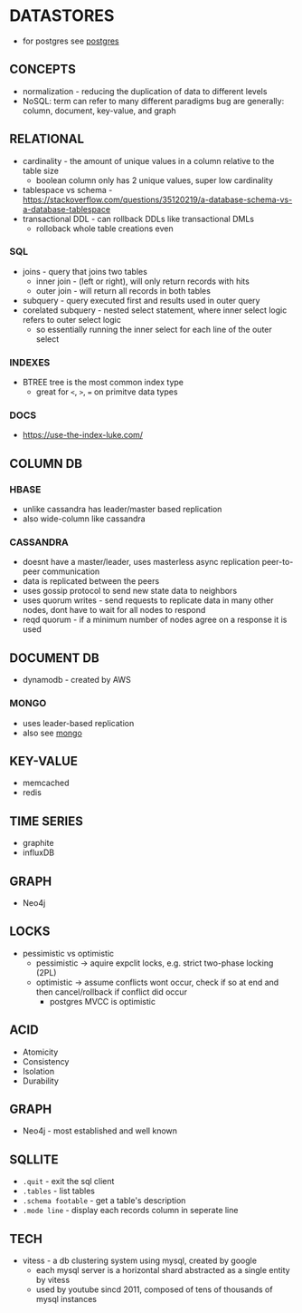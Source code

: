 # DATASTORES
- for postgres see [postgres](postgres_cheatsheet.md)

## CONCEPTS
- normalization - reducing the duplication of data to different levels
- NoSQL: term can refer to many different paradigms bug are generally: column, document, key-value, and graph


## RELATIONAL
- cardinality - the amount of unique values in a column relative to the table size
    - boolean column only has 2 unique values, super low cardinality
- tablespace vs schema - https://stackoverflow.com/questions/35120219/a-database-schema-vs-a-database-tablespace
- transactional DDL - can rollback DDLs like transactional DMLs
    - rolloback whole table creations even
### SQL
- joins - query that joins two tables
    - inner join - (left or right), will only return records with hits
    - outer join - will return all records in both tables
- subquery - query executed first and results used in outer query
- corelated subquery - nested select statement, where inner select logic refers to outer select logic
    - so essentially running the inner select for each line of the outer select
### INDEXES
- BTREE tree is the most common index type
    - great for `<`, `>`, `=` on primitve data types
### DOCS
- https://use-the-index-luke.com/

## COLUMN DB
### HBASE 
- unlike cassandra has leader/master based replication
- also wide-column like cassandra
### CASSANDRA
- doesnt have a master/leader, uses masterless async replication peer-to-peer communication
- data is replicated between the peers
- uses gossip protocol to send new state data to neighbors
- uses quorum writes - send requests to replicate data in many other nodes, dont have to wait for all nodes to respond
- reqd quorum - if a minimum number of nodes agree on a response it is used

## DOCUMENT DB
- dynamodb - created by AWS
### MONGO
- uses leader-based replication
- also see [mongo](mongo_cheatsheet.md)

## KEY-VALUE
- memcached
- redis

## TIME SERIES
- graphite
- influxDB

## GRAPH
- Neo4j

## LOCKS
- pessimistic vs optimistic
    - pessimistic -> aquire expclit locks, e.g. strict two-phase locking (2PL)
    - optimistic -> assume conflicts wont occur, check if so at end and then cancel/rollback if conflict did occur
        - postgres MVCC is optimistic

## ACID
- Atomicity
- Consistency
- Isolation
- Durability

## GRAPH
- Neo4j - most established and well known

## SQLLITE
- `.quit` - exit the sql client
- `.tables` - list tables
- `.schema footable` - get a table's description
- `.mode line` - display each records column in seperate line

## TECH
- vitess - a db clustering system using mysql, created by google
    - each mysql server is a horizontal shard abstracted as a single entity by vitess
    - used by youtube sincd 2011, composed of tens of thousands of mysql instances
